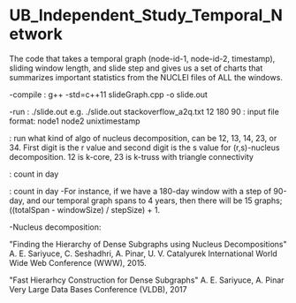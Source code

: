 # UB_Independent_Study_Temporal_Network

The code that takes a temporal graph (node-id-1, node-id-2, timestamp), sliding window length, and slide step and gives us a set of charts that summarizes important statistics from the NUCLEI files of ALL the windows.

-compile : g++ -std=c++11 slideGraph.cpp -o slide.out

-run : ./slide.out <dataset> <algorithm> <sliding window length> <sliding step length>
e.g.   ./slide.out stackoverflow_a2q.txt 12 180 90 
<dataset>: input file format: node1 node2 unixtimestamp

<algorithm>: run what kind of algo of nucleus decomposition, can be 12, 13, 14, 23, or 34. First digit is the r value and second digit is the s value for (r,s)-nucleus decomposition. 12 is k-core, 23 is k-truss with triangle connectivity

<sliding window length>: count in day

<sliding step length>: count in day
-For instance, if we have a 180-day window with a step of 90-day, and our temporal graph spans to 4 years, then there will be 15 graphs; ((totalSpan - windowSize) / stepSize) + 1. 

-Nucleus decomposition:        

"Finding the Hierarchy of Dense Subgraphs using Nucleus Decompositions"
	A. E. Sariyuce, C. Seshadhri, A. Pinar, U. V. Catalyurek
	International World Wide Web Conference (WWW), 2015.

"Fast Hierarhcy Construction for Dense Subgraphs"
	A. E. Sariyuce, A. Pinar
	Very Large Data Bases Conference (VLDB), 2017	
